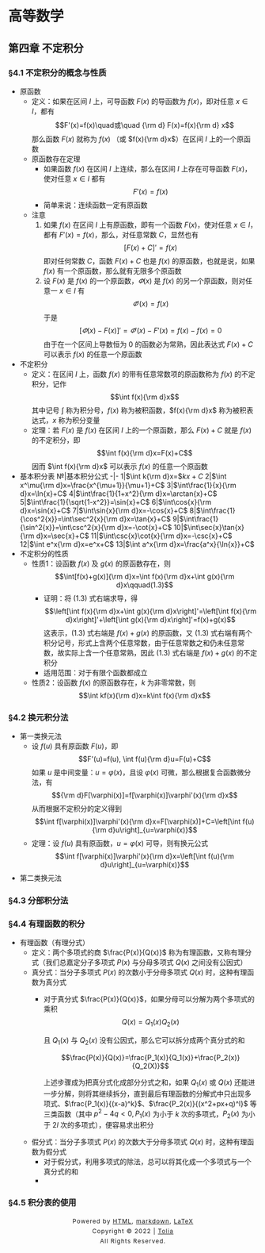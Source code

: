<head>
    <script src="https://cdn.mathjax.org/mathjax/latest/MathJax.js?config=TeX-AMS-MML_HTMLorMML" type="text/javascript"></script>
    <script type="text/x-mathjax-config">
        MathJax.Hub.Config({
            tex2jax: {
            skipTags: ['script', 'noscript', 'style', 'textarea', 'pre'],
            inlineMath: [['$','$']]
            }
        });
    </script>
</head>

# 高等数学

## 第四章 不定积分

### §4.1 不定积分的概念与性质

- 原函数
  - 定义：如果在区间 $I$ 上，可导函数 $F(x)$ 的导函数为 $f(x)$，即对任意 $x\in I$，都有
  $$F'(x)=f(x)\quad或\quad {\rm d} F(x)=f(x){\rm d} x$$
  那么函数 $F(x)$ 就称为 $f(x)$ （或 $f(x){\rm d}x$）在区间 $I$ 上的一个原函数
  - 原函数存在定理
    - 如果函数 $f(x)$ 在区间 $I$ 上连续，那么在区间 $I$ 上存在可导函数 $F(x)$，使对任意 $x\in I$ 都有
    $$F'(x)=f(x)$$
    - 简单来说：连续函数一定有原函数
  - 注意
    1. 如果 $f(x)$ 在区间 $I$ 上有原函数，即有一个函数 $F(x)$，使对任意 $x\in I$，都有 $F'(x)=f(x)$，那么，对任意常数 $C$，显然也有
    $$[F(x)+C]'=f(x)$$
    即对任何常数 $C$，函数 $F(x)+C$ 也是 $f(x)$ 的原函数，也就是说，如果 $f(x)$ 有一个原函数，那么就有无限多个原函数
    2. 设 $F(x)$ 是 $f(x)$ 的一个原函数，$\varPhi(x)$ 是 $f(x)$ 的另一个原函数，则对任意一 $x\in I$ 有
    $$\varPhi'(x)=f(x)$$
    于是
    $$[\varPhi(x)-F(x)]'=\varPhi'(x)-F'(x)=f(x)-f(x)=0$$
    由于在一个区间上导数恒为 0 的函数必为常熟，因此表达式 $F(x)+C$ 可以表示 $f(x)$ 的任意一个原函数
- 不定积分
  - 定义：在区间 $I$ 上，函数 $f(x)$ 的带有任意常数项的原函数称为 $f(x)$ 的不定积分，记作
  $$\int f(x){\rm d}x$$
  其中记号 $\int$ 称为积分号，$f(x)$ 称为被积函数，$f(x){\rm d}x$ 称为被积表达式，$x$ 称为积分变量
  - 定理：若 $F(x)$ 是 $f(x)$ 在区间 $I$ 上的一个原函数，那么 $F(x)+C$ 就是 $f(x)$ 的不定积分，即
  $$\int f(x){\rm d}x=F(x)+C$$
  因而 $\int f(x){\rm d}x$ 可以表示 $f(x)$ 的任意一个原函数
- 基本积分表
  №|基本积分公式
  -|-
  1|$\int k{\rm d}x=$$kx+C$
  2|$\int x^\mu{\rm d}x=\frac{x^{\mu+1}}{\mu+1}+C$
  3|$\int\frac{1}{x}{\rm d}x=\ln{x}+C$
  4|$\int\frac{1}{1+x^2}{\rm d}x=\arctan{x}+C$
  5|$\int\frac{1}{\sqrt{1-x^2}}=\sin{x}+C$
  6|$\int\cos{x}{\rm d}x=\sin{x}+C$
  7|$\int\sin{x}{\rm d}x=-\cos{x}+C$
  8|$\int\frac{1}{\cos^2{x}}=\int\sec^2{x}{\rm d}x=\tan{x}+C$
  9|$\int\frac{1}{\sin^2{x}}=\int\csc^2{x}{\rm d}x=-\cot{x}+C$
  10|$\int\sec{x}\tan{x}{\rm d}x=\sec{x}+C$
  11|$\int\csc{x}\cot{x}{\rm d}x=-\csc{x}+C$
  12|$\int e^x{\rm d}x=e^x+C$
  13|$\int a^x{\rm d}x=\frac{a^x}{\ln{x}}+C$
- 不定积分的性质 
  - 性质1：设函数 $f(x)$ 及 $g(x)$ 的原函数存在，则
    $$\int[f(x)+g(x)]{\rm d}x=\int f(x){\rm d}x+\int g(x){\rm d}x\qquad(1.3)$$
    - 证明：将 $(1.3)$ 式右端求导，得
    $$\left[\int f(x){\rm d}x+\int g(x){\rm d}x\right]'=\left[\int f(x){\rm d}x\right]'+\left[\int g(x){\rm d}x\right]'=f(x)+g(x)$$
    这表示，$(1.3)$ 式右端是 $f(x)+g(x)$ 的原函数，又 $(1.3)$ 式右端有两个积分记号，形式上含两个任意常数，由于任意常数之和仍未任意常数，故实际上含一个任意常熟，因此 $(1.3)$ 式右端是 $f(x)+g(x)$ 的不定积分
    - 适用范围：对于有限个函数都成立
  - 性质2：设函数 $f(x)$ 的原函数存在，$k$ 为非零常数，则
    $$\int kf(x){\rm d}x=k\int f(x){\rm d}x$$

### §4.2 换元积分法

- 第一类换元法
  - 设 $f(u)$ 具有原函数 $F(u)$，即
    $$F'(u)=f(u), \int f(u){\rm d}u=F(u)+C$$
    如果 $u$ 是中间变量：$u=\varphi(x)$，且设 $\varphi(x)$ 可微，那么根据复合函数微分法，有
    $${\rm d}F[\varphi(x)]=f[\varphi(x)]\varphi'(x){\rm d}x$$
    从而根据不定积分的定义得到
    $$\int f[\varphi(x)]\varphi'(x){\rm d}x=F[\varphi(x)]+C=\left[\int f(u){\rm d}u\right]_{u=\varphi(x)}$$
  - 定理：设 $f(u)$ 具有原函数，$u=\varphi(x)$ 可导，则有换元公式
    $$\int f[\varphi(x)]\varphi'(x){\rm d}x=\left[\int f(u){\rm d}u\right]_{u=\varphi(x)}$$
- 第二类换元法

### §4.3 分部积分法

### §4.4 有理函数的积分

- 有理函数（有理分式）
  - 定义：两个多项式的商 $\frac{P(x)}{Q(x)}$ 称为有理函数，又称有理分式（我们总嘉定分子多项式 $P(x)$ 与分母多项式 $Q(x)$ 之间没有公因式）
  - 真分式：当分子多项式 $P(x)$ 的次数小于分母多项式 $Q(x)$ 时，这种有理函数为真分式
    - 对于真分式 $\frac{P(x)}{Q(x)}$，如果分母可以分解为两个多项式的乘积
      $$Q(x)=Q_1(x)Q_2(x)$$

      且 $Q_1(x)$ 与 $Q_2(x)$ 没有公因式，那么它可以拆分成两个真分式的和

      $$\frac{P(x)}{Q(x)}=\frac{P_1(x)}{Q_1(x)}+\frac{P_2(x)}{Q_2(X)}$$

      上述步骤成为把真分式化成部分分式之和，如果 $Q_1(x)$ 或 $Q(x)$ 还能进一步分解，则将其继续拆分，直到最后有理函数的分解式中只出现多项式、$\frac{P_1(x)}{(x-a)^k}$、$\frac{P_2(x)}{(x^2+px+q)^l}$ 等三类函数（其中 $p^2-4q<0,P_1(x)$ 为小于 $k$ 次的多项式，$P_2(x)$ 为小于 $2l$ 次的多项式），便容易求出积分
  - 假分式：当分子多项式 $P(x)$ 的次数大于分母多项式 $Q(x)$ 时，这种有理函数为假分式
    - 对于假分式，利用多项式的除法，总可以将其化成一个多项式与一个真分式的和
    - 

### §4.5 积分表的使用

<style type="text/css">
    #footer {
        position: relative;
        margin: 0 auto;
        line-height: 20px;
        text-align: center;
        font-size: 12px;
        letter-spacing: 1px;
    }
 
    .content {
        height: 1800px;
        width: 100%;
        text-align: center;
    }
</style>

<div id="footer">
    Powered by
    <a href="https://html5up.net">HTML</a>, 
    <a href="https://markdown.com.cn/">markdown</a>, 
    <a href="https://www.latex-project.org/">LaTeX</a>
    <br>
    Copyright © 2022 | 
    <a href="https://tolia-gh.github.io">Tolia</a>
    <br>
    All Rights Reserved.
    <br>
</div>
